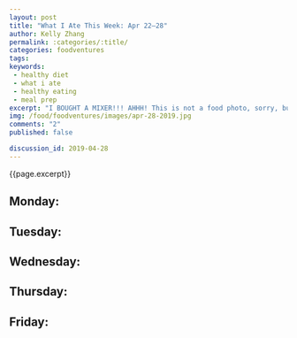 ```yaml
---
layout: post
title: "What I Ate This Week: Apr 22–28"
author: Kelly Zhang
permalink: :categories/:title/
categories: foodventures
tags:
keywords:
 - healthy diet
 - what i ate
 - healthy eating
 - meal prep
excerpt: "I BOUGHT A MIXER!!! AHHH! This is not a food photo, sorry, but I gotta share my excitement!!"
img: /food/foodventures/images/apr-28-2019.jpg
comments: "2"
published: false

discussion_id: 2019-04-28
---
```



{{page.excerpt}}

## Monday:

## Tuesday:

## Wednesday:

## Thursday:

## Friday:

